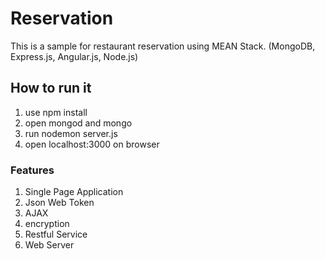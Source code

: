 # Reservation

This is a sample for restaurant reservation using MEAN Stack. (MongoDB, Express.js, Angular.js, Node.js)

## How to run it

1. use npm install
2. open mongod and mongo
3. run nodemon server.js
4. open localhost:3000 on browser

### Features
1. Single Page Application
2. Json Web Token
3. AJAX
4. encryption
5. Restful Service
6. Web Server

